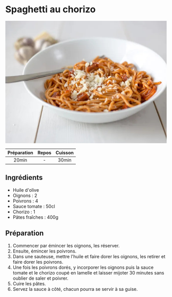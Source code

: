 # Spaghetti au chorizo

![](images/Spaghetti%20au%20chorizo.jpg)

| Préparation | Repos | Cuisson |
|:-----------:|:-----:|:-------:|
|    20min    |   -   |  30min  |

## Ingrédients

- Huile d'olive
- Oignons : 2
- Poivrons : 4
- Sauce tomate : 50cl
- Chorizo : 1
- Pâtes fraîches : 400g

## Préparation

1. Commencer par émincer les oignons, les réserver.
2. Ensuite, émincer les poivrons.
3. Dans une sauteuse, mettre l'huile et faire dorer les oignons, les retirer et faire dorer les poivrons.
4. Une fois les poivrons dorés, y incorporer les oignons puis la sauce tomate et le chorizo coupé en lamelle et laisser mijoter 30 minutes sans oublier de saler et poivrer.
5. Cuire les pâtes.
6. Servez la sauce à côté, chacun pourra se servir à sa guise.
